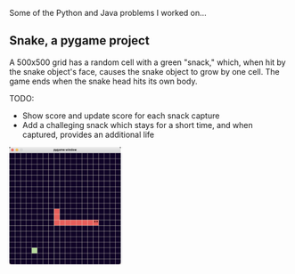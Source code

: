 Some of the Python and Java problems I worked on...

## Snake, a pygame project

A 500x500 grid has a random cell with a green "snack," which, when hit by the snake object's face, causes the snake object to grow by one cell. The game ends when the snake head hits its own body. 

TODO:
- Show score and update score for each snack capture
- Add a challeging snack which stays for a short time, and when captured, provides an additional life



<img src='python_projects/snake_game/snake.png' width=200 class="center" />
